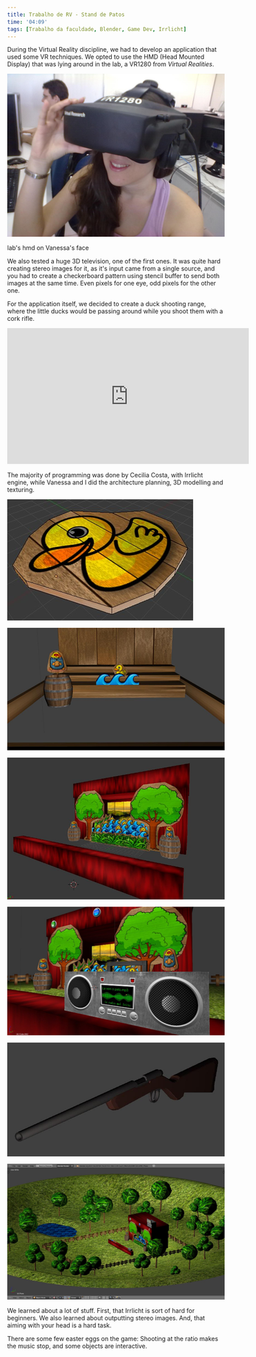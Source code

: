 ```yaml
---
title: Trabalho de RV - Stand de Patos
time: '04:09'
tags: [Trabalho da faculdade, Blender, Game Dev, Irrlicht]
---
```


During the Virtual Reality discipline, we had to develop an application that used some VR techniques. We opted to use the HMD (Head Mounted Display) that was lying around in the lab, a VR1280 from _Virtual Realities_.

![](/assets/blog/2012/vr/vr_hmd.jpg)

<p class="uk-text-center">lab's hmd on Vanessa's face</p>

We also tested a huge 3D television, one of the first ones. It was quite hard creating stereo images for it, as it's input came from a single source, and you had to create a checkerboard pattern using stencil buffer to send both images at the same time. Even pixels for one eye, odd pixels for the other one.

For the application itself, we decided to create a duck shooting range, where the little ducks would be passing around while you shoot them with a cork rifle.

<iframe width="560" height="315" src="https://www.youtube.com/embed/97flMaFMQFs?list=FLmA3YSOTE177Aq0poS0mqiQ" frameborder="0" allowfullscreen class="uk-align-center"></iframe>

The majority of programming was done by Cecilia Costa, with Irrlicht engine, while Vanessa and I did the architecture planning, 3D modelling and texturing.

![](/assets/blog/2012/vr/vr_stand_0.jpg)

![](/assets/blog/2012/vr/vr_stand_1.jpg)

![](/assets/blog/2012/vr/vr_stand_2.jpg)

![](/assets/blog/2012/vr/vr_stand_3.jpg)

![](/assets/blog/2012/vr/vr_stand_4.jpg)

![](/assets/blog/2012/vr/vr_stand_5.jpg)

We learned about a lot of stuff. First, that Irrlicht is sort of hard for beginners. We also learned about outputting stereo images. And, that aiming with your head is a hard task.

There are some few easter eggs on the game: Shooting at the ratio makes the music stop, and some objects are interactive.